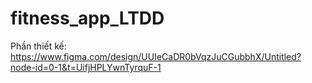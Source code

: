 # fitness_app_LTDD

Phần thiết kế:
https://www.figma.com/design/UUIeCaDR0bVqzJuCGubbhX/Untitled?node-id=0-1&t=UifjHPLYwnTyrquF-1

